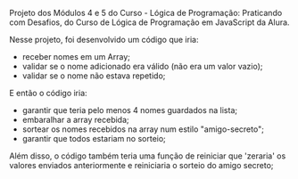 Projeto dos Módulos 4 e 5 do Curso - Lógica de Programação: Praticando com Desafios, do Curso de Lógica de Programação em JavaScript da Alura.

Nesse projeto, foi desenvolvido um código que iria: 
- receber nomes em um Array;
- validar se o nome adicionado era válido (não era um valor vazio);
- validar se o nome não estava repetido;

E então o código iria:
- garantir que teria pelo menos 4 nomes guardados na lista;
- embaralhar a array recebida;
- sortear os nomes recebidos na array num estilo "amigo-secreto";
- garantir que todos estariam no sorteio;

Além disso, o código também teria uma função de reiniciar que 'zeraria' os valores enviados anteriormente e reiniciaria o sorteio do amigo secreto;
